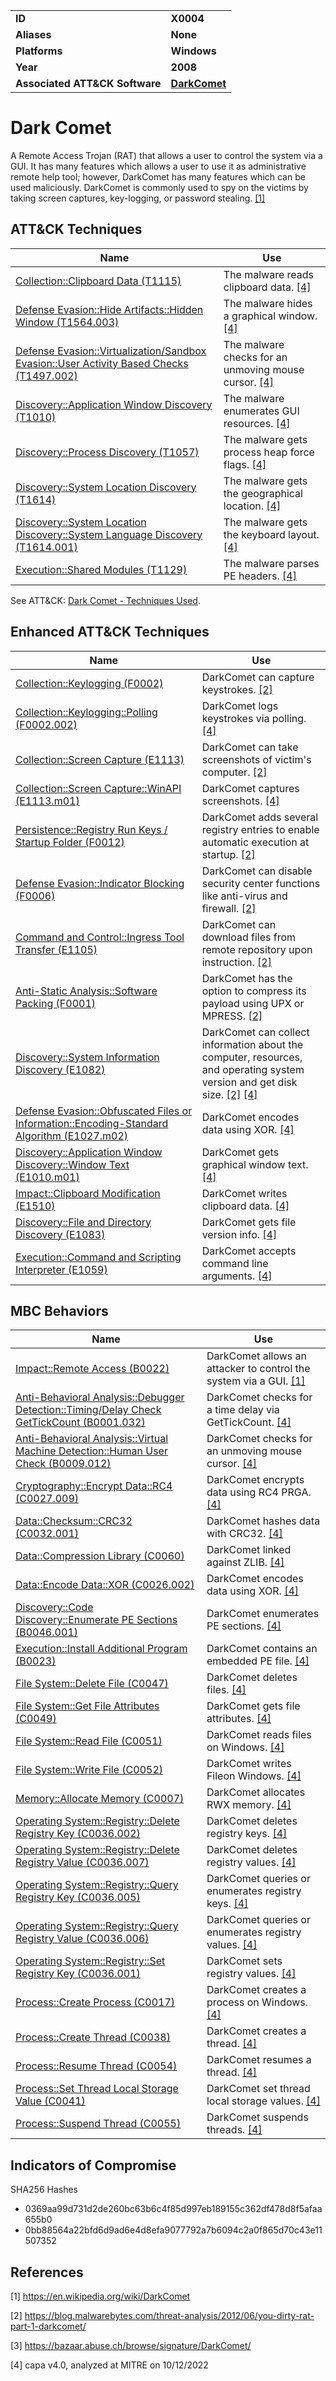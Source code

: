 <table>
<tr>
<td><b>ID</b></td>
<td><b>X0004</b></td>
</tr>
<tr>
<td><b>Aliases</b></td>
<td><b>None</b></td>
</tr>
<tr>
<td><b>Platforms</b></td>
<td><b>Windows</b></td>
</tr>
<tr>
<td><b>Year</b></td>
<td><b>2008</b></td>
</tr>
<tr>
<td><b>Associated ATT&CK Software</b></td>
<td><b><a href="https://attack.mitre.org/software/S0334/">DarkComet</a></b></td>
</tr>
</table>


# Dark Comet

A Remote Access Trojan (RAT) that allows a user to control the system via a GUI. It has many features which allows a user to use it as administrative remote help tool; however, DarkComet has many features which can be used maliciously. DarkComet is commonly used to spy on the victims by taking screen captures, key-logging, or password stealing. [[1]](#1)

## ATT&CK Techniques

|Name|Use|
|---|---|
|[Collection::Clipboard Data (T1115)](https://attack.mitre.org/techniques/T1115)|The malware reads clipboard data. [[4]](#4)|
|[Defense Evasion::Hide Artifacts::Hidden Window (T1564.003)](https://attack.mitre.org/techniques/T1564/003)|The malware hides a graphical window. [[4]](#4)|
|[Defense Evasion::Virtualization/Sandbox Evasion::User Activity Based Checks (T1497.002)](https://attack.mitre.org/techniques/T1497/002)|The malware checks for an unmoving mouse cursor. [[4]](#4)|
|[Discovery::Application Window Discovery (T1010)](https://attack.mitre.org/techniques/T1010)|The malware enumerates GUI resources. [[4]](#4)|
|[Discovery::Process Discovery (T1057)](https://attack.mitre.org/techniques/T1057)|The malware gets process heap force flags. [[4]](#4)|
|[Discovery::System Location Discovery (T1614)](https://attack.mitre.org/techniques/T1614)|The malware gets the geographical location. [[4]](#4)|
|[Discovery::System Location Discovery::System Language Discovery (T1614.001)](https://attack.mitre.org/techniques/T1614/001)|The malware gets the keyboard layout. [[4]](#4)|
|[Execution::Shared Modules (T1129)](https://attack.mitre.org/techniques/T1129)|The malware parses PE headers. [[4]](#4)|

See ATT&CK: [Dark Comet - Techniques Used](https://attack.mitre.org/software/S0334/).

## Enhanced ATT&CK Techniques

|Name|Use|
|---|---|
|[Collection::Keylogging (F0002)](../collection/keylogging.md)|DarkComet can capture keystrokes. [[2]](#2)|
|[Collection::Keylogging::Polling (F0002.002)](../collection/keylogging.md)|DarkComet logs keystrokes via polling. [[4]](#4)|
|[Collection::Screen Capture (E1113)](../collection/screen-capture.md)|DarkComet can take screenshots of victim's computer. [[2]](#2)|
|[Collection::Screen Capture::WinAPI (E1113.m01)](../collection/screen-capture.md)|DarkComet captures screenshots. [[4]](#4)|
|[Persistence::Registry Run Keys / Startup Folder (F0012)](../persistence/registry-run-keys-startup-folder.md)|DarkComet adds several registry entries to enable automatic execution at startup. [[2]](#2)|
|[Defense Evasion::Indicator Blocking (F0006)](../defense-evasion/indicator-blocking.md)|DarkComet can disable security center functions like anti-virus and firewall. [[2]](#2)|
|[Command and Control::Ingress Tool Transfer (E1105)](../command-and-control/ingress-tool-transfer.md)|DarkComet can download files from remote repository upon instruction. [[2]](#2)|
|[Anti-Static Analysis::Software Packing (F0001)](../anti-static-analysis/software-packing.md)|DarkComet has the option to compress its payload using UPX or MPRESS. [[2]](#2)|
|[Discovery::System Information Discovery (E1082)](../discovery/system-information-discovery.md)|DarkComet can collect information about the computer, resources, and operating system version and get disk size. [[2]](#2) [[4]](#4)|
|[Defense Evasion::Obfuscated Files or Information::Encoding-Standard Algorithm (E1027.m02)](../defense-evasion/obfuscated-files-or-information.md)|DarkComet encodes data using XOR. [[4]](#4)|
|[Discovery::Application Window Discovery::Window Text (E1010.m01)](../discovery/application-window-discovery.md)|DarkComet gets graphical window text. [[4]](#4)|
|[Impact::Clipboard Modification (E1510)](../impact/clipboard-modification.md)|DarkComet writes clipboard data. [[4]](#4)|
|[Discovery::File and Directory Discovery (E1083)](../discovery/file-and-directory-discovery.md)|DarkComet gets file version info. [[4]](#4)|
|[Execution::Command and Scripting Interpreter (E1059)](../execution/command-and-scripting-interpreter.md)|DarkComet accepts command line arguments. [[4]](#4)|


## MBC Behaviors

|Name|Use|
|---|---|
|[Impact::Remote Access (B0022)](../impact/remote-access.md)|DarkComet allows an attacker to control the system via a GUI. [[1]](#1)|
|[Anti-Behavioral Analysis::Debugger Detection::Timing/Delay Check GetTickCount (B0001.032)](../anti-behavioral-analysis/debugger-detection.md)|DarkComet checks for a time delay via GetTickCount. [[4]](#4)|
|[Anti-Behavioral Analysis::Virtual Machine Detection::Human User Check (B0009.012)](../anti-behavioral-analysis/virtual-machine-detection.md)|DarkComet checks for an unmoving mouse cursor. [[4]](#4)|
|[Cryptography::Encrypt Data::RC4 (C0027.009)](../micro-behaviors/cryptography/encrypt-data.md)|DarkComet encrypts data using RC4 PRGA. [[4]](#4)|
|[Data::Checksum::CRC32 (C0032.001)](../micro-behaviors/data/checksum.md)|DarkComet hashes data with CRC32. [[4]](#4)|
|[Data::Compression Library (C0060)](../micro-behaviors/data/compression-library.md)|DarkComet linked against ZLIB. [[4]](#4)|
|[Data::Encode Data::XOR (C0026.002)](../micro-behaviors/data/encode-data.md)|DarkComet encodes data using XOR. [[4]](#4)|
|[Discovery::Code Discovery::Enumerate PE Sections (B0046.001)](../discovery/code-discovery.md)|DarkComet enumerates PE sections. [[4]](#4)|
|[Execution::Install Additional Program (B0023)](../execution/install-additional-program.md)|DarkComet contains an embedded PE file. [[4]](#4)|
|[File System::Delete File (C0047)](../micro-behaviors/file-system/delete-file.md)|DarkComet deletes files. [[4]](#4)|
|[File System::Get File Attributes (C0049)](../micro-behaviors/file-system/get-file-attributes.md)|DarkComet gets file attributes. [[4]](#4)|
|[File System::Read File (C0051)](../micro-behaviors/file-system/read-file.md)|DarkComet reads files on Windows. [[4]](#4)|
|[File System::Write File (C0052)](../micro-behaviors/file-system/writes-file.md)|DarkComet writes Fileon Windows. [[4]](#4)|
|[Memory::Allocate Memory (C0007)](../micro-behaviors/memory/allocate-memory.md)|DarkComet allocates RWX memory. [[4]](#4)|
|[Operating System::Registry::Delete Registry Key (C0036.002)](../micro-behaviors/operating-system/registry.md)|DarkComet deletes registry keys. [[4]](#4)|
|[Operating System::Registry::Delete Registry Value (C0036.007)](../micro-behaviors/operating-system/registry.md)|DarkComet deletes registry values. [[4]](#4)|
|[Operating System::Registry::Query Registry Key (C0036.005)](../micro-behaviors/operating-system/registry.md)|DarkComet queries or enumerates registry keys. [[4]](#4)|
|[Operating System::Registry::Query Registry Value (C0036.006)](../micro-behaviors/operating-system/registry.md)|DarkComet queries or enumerates registry values. [[4]](#4)|
|[Operating System::Registry::Set Registry Key (C0036.001)](../micro-behaviors/operating-system/registry.md)|DarkComet sets registry values. [[4]](#4)|
|[Process::Create Process (C0017)](../micro-behaviors/process/create-process.md)|DarkComet creates a  process on Windows. [[4]](#4)|
|[Process::Create Thread (C0038)](../micro-behaviors/process/create-thread.md)|DarkComet creates a  thread. [[4]](#4)|
|[Process::Resume Thread (C0054)](../micro-behaviors/process/resume-thread.md)|DarkComet resumes a  thread. [[4]](#4)|
|[Process::Set Thread Local Storage Value (C0041)](../micro-behaviors/process/set-thread-local-storage-value.md)|DarkComet set thread local storage values. [[4]](#4)|
|[Process::Suspend Thread (C0055)](../micro-behaviors/process/suspend-thread.md)|DarkComet suspends threads. [[4]](#4)|


## Indicators of Compromise

SHA256 Hashes
- 0369aa99d731d2de260bc63b6c4f85d997eb189155c362df478d8f5afaa655b0
- 0bb88564a22bfd6d9ad6e4d8efa9077792a7b6094c2a0f865d70c43e11507352

## References

<a name="1">[1]</a> https://en.wikipedia.org/wiki/DarkComet

<a name="2">[2]</a> https://blog.malwarebytes.com/threat-analysis/2012/06/you-dirty-rat-part-1-darkcomet/

<a name="3">[3]</a> https://bazaar.abuse.ch/browse/signature/DarkComet/

<a name="4">[4]</a> capa v4.0, analyzed at MITRE on 10/12/2022
